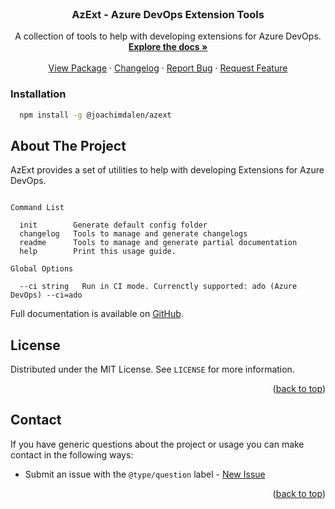 <div id="top"></div>

<!-- PROJECT LOGO -->
<br />
<div align="center">

<h3 align="center">AzExt - Azure DevOps Extension Tools</h3>

  <p align="center">
    A collection of tools to help with developing extensions for Azure DevOps.
    <br />
    <a href="https://github.com/joachimdalen/azext/blob/master/docs/index.md"><strong>Explore the docs »</strong></a>
    <br />
    <br />
    <a href="https://www.npmjs.com/package/@joachimdalen/azext">View Package</a>
    ·
    <a href="https://github.com/joachimdalen/azext/blob/master/docs/CHANGELOG.md">Changelog</a>
    ·
    <a href="https://github.com/joachimdalen/azext/issues">Report Bug</a>
    ·
    <a href="https://github.com/joachimdalen/azext/issues">Request Feature</a>
  </p>
</div>

### Installation

```sh
  npm install -g @joachimdalen/azext
```

<!-- ABOUT THE PROJECT -->

## About The Project

AzExt provides a set of utilities to help with developing Extensions for Azure DevOps.

[//]: # "#help-definition[command=help]"

```text

Command List

  init        Generate default config folder
  changelog   Tools to manage and generate changelogs
  readme      Tools to manage and generate partial documentation
  help        Print this usage guide.

Global Options

  --ci string   Run in CI mode. Currenctly supported: ado (Azure DevOps) --ci=ado

```

[//]: # "#help-definition[end]"

Full documentation is available on [GitHub](https://github.com/joachimdalen/azext/blob/master/docs/index.md).

## License

Distributed under the MIT License. See `LICENSE` for more information.

<p align="right">(<a href="#top">back to top</a>)</p>

<!-- CONTACT -->

## Contact

If you have generic questions about the project or usage you can make contact in the following ways:

- Submit an issue with the `@type/question` label - [New Issue](https://github.com/joachimdalen/azext/issues/new)

<p align="right">(<a href="#top">back to top</a>)</p>
